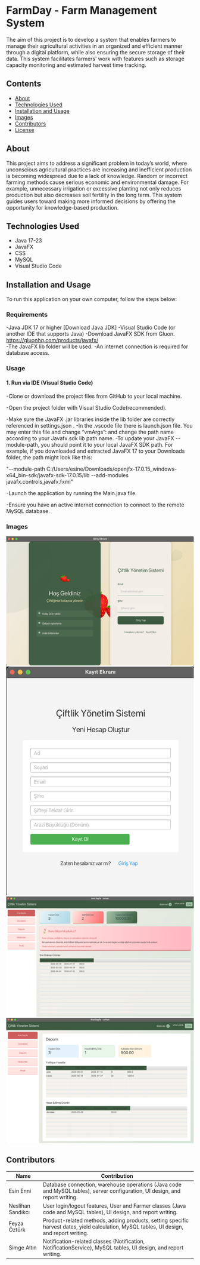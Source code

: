 
# FarmDay - Farm Management System
The aim of this project is to develop a system that enables farmers to manage their agricultural activities in an organized and efficient manner through a digital platform, while also ensuring the secure storage of their data. This system facilitates farmers’ work with features such as storage capacity monitoring and estimated harvest time tracking.


## Contents

- [About](#about)
- [Technologies Used](#technologies-used)
- [Installation and Usage](#installation-and-usage)
- [Images](#images)
- [Contributors](#contributors)
- [License](#license)

## About
This project aims to address a significant problem in today’s world, where unconscious agricultural practices are increasing and inefficient production is becoming widespread due to a lack of knowledge. Random or incorrect farming methods cause serious economic and environmental damage. For example, unnecessary irrigation or excessive planting not only reduces production but also decreases soil fertility in the long term.
This system guides users toward making more informed decisions by offering the opportunity for knowledge-based production.


## Technologies Used

- Java 17-23
- JavaFX
- CSS
- MySQL
- Visual Studio Code

## Installation and Usage

To run this application on your own computer, follow the steps below:


### Requirements
-Java JDK 17 or higher [Download Java JDK]
-Visual Studio Code (or another IDE that supports Java)
-Download JavaFX SDK from Gluon. https://gluonhq.com/products/javafx/    
-The JavaFX lib folder will be used. 
-An internet connection is required for database access.

### Usage
####  1. Run via IDE (Visual Studio Code)
-Clone or download the project files from GitHub to your local machine.


-Open the project folder with Visual Studio Code(recommended).


-Make sure the JavaFX .jar libraries inside the lib folder are correctly referenced in settings.json .
-In the .vscode file there is launch.json file. You may enter this file and change “vmArgs”: and change the path name according to your Javafx.sdk lib path name. 
-To update your JavaFX --module-path, you should point it to your local JavaFX SDK path. For example, if you downloaded and extracted JavaFX 17 to your Downloads folder, the path might look like this:

"--module-path C:/Users/esine/Downloads/openjfx-17.0.15_windows-x64_bin-sdk/javafx-sdk-17.0.15/lib --add-modules javafx.controls,javafx.fxml"

-Launch the application by running the Main.java file.


-Ensure you have an active internet connection to connect to the remote MySQL database.
### Images

![Login](src/images/login.png)
![Register page](src/images/register.png)
![Main page](src/images/mainPage.png)
![Warehouse](src/images/warehouse.png)


## Contributors

| Name           | Contribution                                               					     |                                                      
|----------------|------------------------------------------------------------------------------------------------------|
| Esin Enni      | Database connection, warehouse operations (Java code and MySQL tables), server configuration, UI design, and report writing. 					           	|
| Neslihan Sandıkcı | User login/logout features, User and Farmer classes (Java code and MySQL tables), UI design, and report writing.            |
| Feyza Öztürk   | Product-related methods, adding products, setting specific harvest dates, yield calculation, MySQL tables, UI design, and report writing. |
| Simge Altın    | Notification-related classes (Notification, NotificationService), MySQL tables, UI design, and report writing.                |









